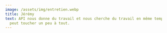 ```yaml
---
image: /assets/img/entretien.webp
title: Jérémy
text: API nous donne du travail et nous cherche du travail en même temps, on
  peut toucher un peu à tout.
---
```

